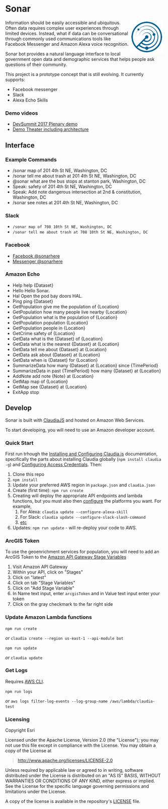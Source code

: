 # Sonar

<img align="right" src="./images/sonar_108.png" alt="sonar logo">Information should be easily accessible and ubiquitous. Often data requires complex user experiences through limited devices. Instead, what if data can be conversational through commonly used communications tools like Facebook Messenger and Amazon Alexa voice recognition.

Sonar bot provides a natural language interface to local government open data and demographic services that helps people ask questions of their community.

This project is a prototype concept that is still evolving. It currently supports:

- Facebook messenger
- Slack
- Alexa Echo Skills

### Demo videos

- [DevSummit 2017 Plenary demo](https://youtu.be/H_cdn2kVB-E?t=4m35s)
- [Demo Theater including architecture](https://youtu.be/1J5y8sJ9aKI)

## Interface

### Example Commands

- /sonar map of 201 4th St NE, Washington, DC
- /sonar tell me about trash at 201 4th St NE, Washington, DC
- @sonar what are the bus stops at stanton park, Washington, DC
- Speak: safety of 201 4th St NE, Washington, DC
- Speak: Add note dangerous intersection at 2nd & constitution, Washington, DC
- /sonar see notes at 201 4th St NE, Washington, DC

### Slack

- `/sonar map of 708 10th St NE, Washington, DC`
- `/sonar tell me about trash at 708 10th St NE, Washington, DC`

### Facebook

- [Facebook @sonarhere](http://fb.me/sonarhere)
- [Messenger @sonarhere](http://m.me/sonarhere)

### Amazon Echo

- Help help {Dataset}
- Hello Hello Sonar.
- Hal Open the pod bay doors HAL.
- Ping ping {Dataset}
- GetPopulation give me the population of {Location}
- GetPopulation how many people live nearby {Location}
- GetPopulation what is the population of {Location}
- GetPopulation population {Location}
- GetPopulation people in {Location}
- GetCrime safety of {Location}
- GetData what is the {Dataset} of {Location}
- GetData what is the nearest {Dataset} at {Location}
- GetData tell me about {Dataset} at {Location}
- GetData ask about {Dataset} at {Location}
- GetData when is {Dataset} for {Location}
- SummarizeData how many {Dataset} at {Location} since {TimePeriod}
- SummarizeData in past {TimePeriod} how many {Dataset} at {Location}
- AddNote add note {Note} at {Location}
- GetMap map of {Location}
- GetMap see {Dataset} at {Location}
- ExitApp stop

## Develop

Sonar is built with [ClaudiaJS](https://claudiajs.com/) and hosted on Amazon Web Services.

To start developing, you will need to use an Amazon developer account.

### Quick Start

First run trhough the [Installing and Configuring Claudia.js](https://claudiajs.com/tutorials/installing.html) documentation, specifically the parts about installing Claudia globally (`npm install claudia -g`) and [Configuring Access Credentials](https://claudiajs.com/tutorials/installing.html#configuring-access-credentials). Then:

1. Clone this repo
1. `npm install`
1. Update your preferred AWS region in `package.json` and `claudia.json`
1. Create (first time): `npm run create`
1. Creating will deploy the appropriate API endpoints and lambda functions, but you must also then [configure](https://claudiajs.com/tutorials/hello-world-chatbot.html#connecting-with-facebook-messenger) the platforms you want. For example, 
    1. For Alexa: `claudia update --configure-alexa-skill`
    1. For Slack: `claudia update --configure-slack-slash-command`
    1. [etc](https://claudiajs.com/tutorials/hello-world-chatbot.html#connecting-with-facebook-messenger)
1. Updates: `npm run update` - will re-deploy your code to AWS.

### ArcGIS Token

To use the geoenrichment services for population, you will need to add an ArcGIS Token to the [Amazon API Gateway Stage Variables](http://docs.aws.amazon.com/apigateway/latest/developerguide/how-to-set-stage-variables-aws-console.html)

1. Visit Amazon API Gateway
1. Within your API, click on "Stages"
1. Click on "latest"
1. Click on tab "Stage Variables"
1. Click on "Add Stage Variable"
1. In Name text input, enter `arcgisToken` and in Value text input enter your token
1. Click on the gray checkmark to the far right side



### Update Amazon Lambda functions

`npm run create`

_or_ `claudia create --region us-east-1 --api-module bot`

`npm run update`

_or_ `claudia update`

### Get Logs

Requires [AWS CLI](http://docs.aws.amazon.com/cli/latest/userguide/installing.html).

`npm run logs`

_or_ `aws logs filter-log-events --log-group-name /aws/lambda/claudia-test`

### Licensing

Copyright Esri

Licensed under the Apache License, Version 2.0 (the "License");
you may not use this file except in compliance with the License.
You may obtain a copy of the License at

> http://www.apache.org/licenses/LICENSE-2.0

Unless required by applicable law or agreed to in writing, software
distributed under the License is distributed on an "AS IS" BASIS,
WITHOUT WARRANTIES OR CONDITIONS OF ANY KIND, either express or implied.
See the License for the specific language governing permissions and
limitations under the License.

A copy of the license is available in the repository's [LICENSE](./LICENSE) file.
